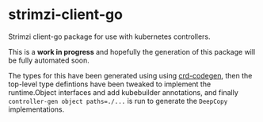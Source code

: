 # strimzi-client-go

Strimzi client-go package for use with kubernetes controllers.

This is a **work in progress** and hopefully the generation of this package will be fully automated
soon.

The types for this have been generated using using [crd-codegen](https://github.com/bsquizz/crd-codegen),
then the top-level type defintions have been tweaked to implement the runtime.Object interfaces and
add kubebuilder annotations, and finally `controller-gen object paths=./...` is run to generate the
`DeepCopy` implementations.

